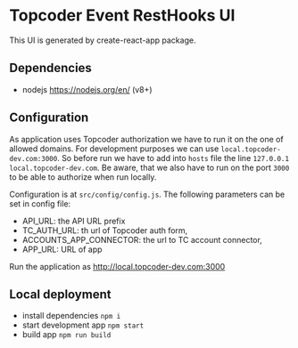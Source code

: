 # Topcoder Event RestHooks UI

This UI is generated by create-react-app package.


## Dependencies
- nodejs https://nodejs.org/en/ (v8+)


## Configuration
As application uses Topcoder authorization we have to run it on the one of allowed domains. For development purposes we can use `local.topcoder-dev.com:3000`. So before run we have to add into `hosts` file the line `127.0.0.1 local.topcoder-dev.com`. Be aware, that we also have to run on the port `3000` to be able to authorize when run locally.

Configuration is at `src/config/config.js`.
The following parameters can be set in config file:
- API_URL: the API URL prefix
- TC_AUTH_URL: th url of Topcoder auth form,
- ACCOUNTS_APP_CONNECTOR: the url to TC account connector,
- APP_URL: URL of app

Run the application as http://local.topcoder-dev.com:3000

## Local deployment
- install dependencies `npm i`
- start development app `npm start`
- build app `npm run build`

